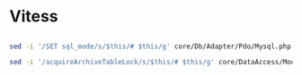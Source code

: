 # Vitess

##

```sh
sed -i '/SET sql_mode/s/$this/# $this/g' core/Db/Adapter/Pdo/Mysql.php
```

```sh
sed -i '/acquireArchiveTableLock/s/$this/# $this/g' core/DataAccess/Model.php
```
